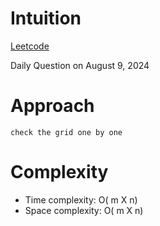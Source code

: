 # Intuition

[Leetcode](https://leetcode.com/problems/magic-squares-in-grid)

Daily Question on August 9, 2024

# Approach

```
check the grid one by one
```

# Complexity

- Time complexity: O( m X n)
- Space complexity: O( m X n)
